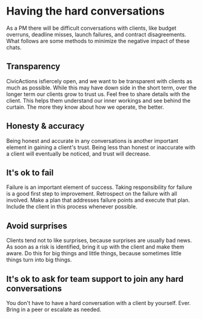 # Having the hard conversations

As a PM there will be difficult conversations with clients, like budget overruns, deadline misses, launch failures, and contract disagreements. What follows are some methods to minimize the negative impact of these chats.

## Transparency

CivicActions isfiercely open, and we want to be transparent with clients as much as possible. While this may have down side in the short term, over the longer term our clients grow to trust us. Feel free to share details with the client. This helps them understand our inner workings and see behind the curtain. The more they know about how we operate, the better.

## Honesty & accuracy

Being honest and accurate in any conversations is another important element in gaining a client's trust. Being less than honest or inaccurate with a client will eventually be noticed, and trust will decrease.

## It's ok to fail

Failure is an important element of success. Taking responsibility for failure is a good first step to improvement. Retrospect on the failure with all involved. Make a plan that addresses failure points and execute that plan. Include the client in this process whenever possible.

## Avoid surprises

Clients tend not to like surprises, because surprises are usually bad news. As soon as a risk is identified, bring it up with the client and make them aware. Do this for big things and little things, because sometimes little things turn into big things.

## It's ok to ask for team support to join any hard conversations

You don't have to have a hard conversation with a client by yourself. Ever. Bring in a peer or escalate as needed.
